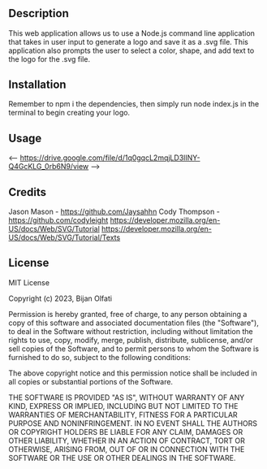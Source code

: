 # <Logo-Creation-Application>

## Description

This web application allows us to use a Node.js command line application that takes in user input to generate a logo and save it as a .svg file.  This application also prompts the user to select a color, shape, and add text to the logo for the .svg file.  

## Installation

Remember to npm i the dependencies, then simply run node index.js in the terminal to begin creating your logo.

## Usage

<-- https://drive.google.com/file/d/1q0gqcL2mqjLD3lINY-Q4GcKLG_0rb6N9/view -->
  

## Credits

Jason Mason - https://github.com/Jaysahhn
Cody Thompson - https://github.com/codyleight
https://developer.mozilla.org/en-US/docs/Web/SVG/Tutorial
https://developer.mozilla.org/en-US/docs/Web/SVG/Tutorial/Texts

## License

MIT License

Copyright (c) 2023, Bijan Olfati

Permission is hereby granted, free of charge, to any person obtaining a copy
of this software and associated documentation files (the "Software"), to deal
in the Software without restriction, including without limitation the rights
to use, copy, modify, merge, publish, distribute, sublicense, and/or sell
copies of the Software, and to permit persons to whom the Software is
furnished to do so, subject to the following conditions:

The above copyright notice and this permission notice shall be included in all
copies or substantial portions of the Software.

THE SOFTWARE IS PROVIDED "AS IS", WITHOUT WARRANTY OF ANY KIND, EXPRESS OR
IMPLIED, INCLUDING BUT NOT LIMITED TO THE WARRANTIES OF MERCHANTABILITY,
FITNESS FOR A PARTICULAR PURPOSE AND NONINFRINGEMENT. IN NO EVENT SHALL THE
AUTHORS OR COPYRIGHT HOLDERS BE LIABLE FOR ANY CLAIM, DAMAGES OR OTHER
LIABILITY, WHETHER IN AN ACTION OF CONTRACT, TORT OR OTHERWISE, ARISING FROM,
OUT OF OR IN CONNECTION WITH THE SOFTWARE OR THE USE OR OTHER DEALINGS IN THE
SOFTWARE.